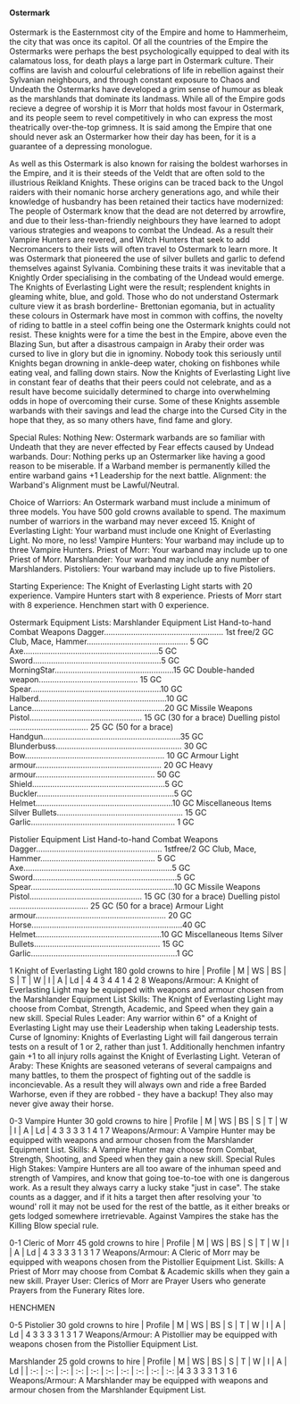 #### Ostermark

Ostermark is the Easternmost city of the Empire and home to Hammerheim,
the city that was once its capitol. Of all the countries of the Empire
the Ostermarks were perhaps the best psychologically equipped to deal
with its calamatous loss, for death plays a large part in Ostermark
culture. Their coffins are lavish and colourful celebrations of life in
rebellion against their Sylvanian neighbours, and through constant
exposure to Chaos and Undeath the Ostermarks have developed a grim sense
of humour as bleak as the marshlands that dominate its landmass. While
all of the Empire gods recieve a degree of worship it is Morr that holds
most favour in Ostermark, and its people seem to revel competitively in
who can express the most theatrically over-the-top grimness. It is said
among the Empire that one should never ask an Ostermarker how their day
has been, for it is a guarantee of a depressing monologue.

As well as this Ostermark is also known for raising the boldest
warhorses in the Empire, and it is their steeds of the Veldt that are
often sold to the illustrious Reikland Knights. These origins can be
traced back to the Ungol raiders with their nomanic horse archery
generations ago, and while their knowledge of husbandry has been
retained their tactics have modernized: The people of Ostermark know
that the dead are not deterred by arrowfire, and due to their
less-than-friendly neighbours they have learned to adopt various
strategies and weapons to combat the Undead. As a result their Vampire
Hunters are revered, and Witch Hunters that seek to add Necromancers to
their lists will often travel to Ostermark to learn more. It was
Ostermark that pioneered the use of silver bullets and garlic to defend
themselves against Sylvania. Combining these traits it was inevitable
that a Knightly Order specialising in the combating of the Undead would
emerge. The Knights of Everlasting Light were the result; resplendent
knights in gleaming white, blue, and gold. Those who do not understand
Ostermark culture view it as brash borderline- Brettonian egomania, but
in actuality these colours in Ostermark have most in common with coffins, 
the novelty of riding to battle in a steel coffin being one the
Ostermark knights could not resist. These knights were for a time the
best in the Empire, above even the Blazing Sun, but after a disastrous
campaign in Araby their order was cursed to live in glory but die in
ignominy. Nobody took this seriously until Knights began drowning in
ankle-deep water, choking on fishbones while eating veal, and falling
down stairs. Now the Knights of Everlasting Light live in constant fear
of deaths that their peers could not celebrate, and as a result have
become suicidally determined to charge into overwhelming odds in hope of
overcoming their curse. Some of these Knights assemble warbands with
their savings and lead the charge into the Cursed City in the hope that
they, as so many others have, find fame and glory.

Special Rules: Nothing New: Ostermark warbands are so familiar with
Undeath that they are never effected by Fear effects caused by Undead
warbands. Dour: Nothing perks up an Ostermarker like having a good
reason to be miserable. If a Warband member is permanently killed the
entire warband gains +1 Leadership for the next battle. Alignment: the
Warband's Alignment must be Lawful/Neutral.

Choice of Warriors: An Ostermark warband must include a minimum of three
models. You have 500 gold crowns available to spend. The maximum number
of warriors in the warband may never exceed 15. Knight of Everlasting
Light: Your warband must include one Knight of Everlasting Light. No
more, no less! Vampire Hunters: Your warband may include up to three
Vampire Hunters. Priest of Morr: Your warband may include up to one
Priest of Morr. Marshlander: Your warband may include any number of
Marshlanders. Pistoliers: Your warband may include up to five
Pistoliers.

Starting Experience: The Knight of Everlasting Light starts with 20
experience. Vampire Hunters start with 8 experience. Priests of Morr
start with 8 experience. Henchmen start with 0 experience.

Ostermark Equipment Lists: Marshlander Equipment List 
Hand-to-hand Combat Weapons 
Dagger..................................................... 1st free/2 GC 
Club, Mace, Hammer............................................. 5 GC 
Axe............................................................5 GC 
Sword.........................................................5 GC
MorningStar.....................................................15 GC 
Double-handed weapon............................................ 15 GC 
Spear..........................................................10 GC
Halberd.........................................................10 GC 
Lance...........................................................20 GC 
Missile Weapons
Pistol.................................................. 15 GC (30 for a brace) 
Duelling pistol ................................... 25 GC (50 for a brace) 
Handgun.............................................................35 GC 
Blunderbuss........................................................ 30 GC
Bow.............................................................. 10 GC
Armour
Light armour........................................................ 20 GC
Heavy armour..................................................... 50 GC
Shield...........................................................5 GC 
Buckler.............................................................5 GC 
Helmet.............................................................10 GC
Miscellaneous Items 
Silver Bullets........................................................ 15 GC
Garlic................................................................ 1 GC

Pistolier Equipment List 
Hand-to-hand Combat Weapons 
Dagger........................................................ 1stfree/2 GC
Club, Mace, Hammer................................................... 5 GC
Axe..................................................................5 GC
Sword................................................................5 GC
Spear................................................................10 GC 
Missile Weapons 
Pistol.................................................. 15 GC (30 for a brace)
Duelling pistol ................................... 25 GC (50 for a brace) 
Armour 
Light armour.......................................................... 20 GC
Horse...................................................................40 GC 
Helmet........................................................10 GC 
Miscellaneous Items 
Silver Bullets........................................................ 15 GC
Garlic.................................................................1 GC

1 Knight of Everlasting Light 
180 gold crowns to hire
| Profile | M | WS | BS | S | T | W | I | A | Ld | 
4 4 3 4 4 1 4 2 8 
Weapons/Armour: A Knight of Everlasting Light
may be equipped with weapons and armour chosen from the Marshlander Equipment List
Skills: The Knight of Everlasting Light may choose from
Combat, Strength, Academic, and Speed when they gain a new skill.
Special Rules Leader: Any warrior within 6" of a Knight of Everlasting
Light may use their Leadership when taking Leadership tests. 
Curse of Ignominy: Knights of Everlasting Light will fail dangerous terrain tests
on a result of 1 or 2, rather than just 1. Additionally henchmen
infantry gain +1 to all injury rolls against the Knight of Everlasting
Light.
Veteran of Araby: These Knights are seasoned veterans of several
campaigns and many battles, to them the prospect of fighting out of the
saddle is inconcievable. As a result they will always own and ride a
free Barded Warhorse, even if they are robbed - they have a backup! They
also may never give away their horse.

0-3 Vampire Hunter
30 gold crowns to hire 
| Profile | M | WS | BS | S | T | W | I | A | Ld | 
4 3 3 3 3 1 4 1 7 
Weapons/Armour: A Vampire Hunter may be equipped with weapons and armour 
chosen from the Marshlander Equipment List. 
Skills: A Vampire Hunter may choose from Combat, Strength, Shooting, and Speed
when they gain a new skill.
Special Rules High Stakes: Vampire Hunters are all too aware of the inhuman speed
and strength of Vampires, and know that going toe-to-toe with one is dangerous work. As a result they
always carry a lucky stake "just in case". The stake counts as a dagger,
and if it hits a target then after resolving your 'to wound' roll it may
not be used for the rest of the battle, as it either breaks or gets
lodged somewhere irretrievable. Against Vampires the stake has the
Killing Blow special rule.

0-1 Cleric of Morr
45 gold crowns to hire
| Profile | M | WS | BS | S | T | W | I | A | Ld | 
4 3 3 3 3 1 3 1 7 Weapons/Armour: A Cleric of Morr may be equipped with
weapons chosen from the Pistollier Equipment List. 
Skills: A Priest of
Morr may choose from Combat & Academic skills when they gain a new
skill. 
Prayer User: Clerics of Morr are Prayer Users who generate
Prayers from the Funerary Rites lore.

HENCHMEN

0-5 Pistolier 
30 gold crowns to hire 
| Profile | M | WS | BS | S | T | W | I | A | Ld | 
4 3 3 3 3 1 3 1 7 
Weapons/Armour: A Pistollier may be equipped with weapons
chosen from the Pistollier Equipment List.

Marshlander 25 gold crowns to hire
| Profile | M | WS | BS | S | T | W | I | A | Ld |
| :-: | :-: | :-: | :-: | :-: | :-: | :-: | :-: | :-: | :-: |4 3 3 3 3 1 3 1 6 
Weapons/Armour: A Marshlander may be equipped with weapons and
armour chosen from the Marshlander Equipment List.
